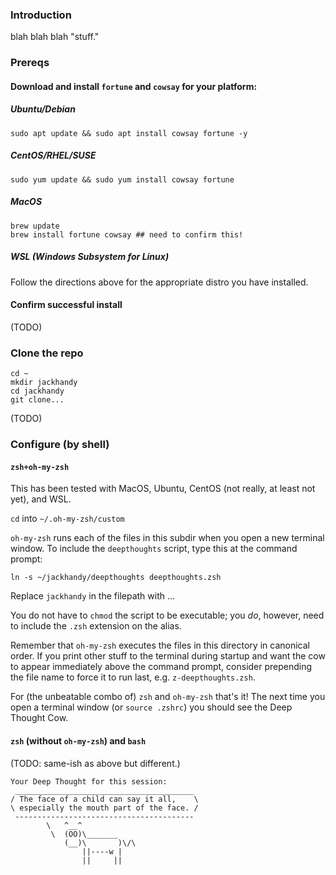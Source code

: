 ### Introduction
blah blah blah "stuff."

### Prereqs
#### Download and install `fortune` and `cowsay` for your platform:
##### Ubuntu/Debian
```shell
sudo apt update && sudo apt install cowsay fortune -y
```
##### CentOS/RHEL/SUSE
```shell
sudo yum update && sudo yum install cowsay fortune
```
##### MacOS
```shell
brew update
brew install fortune cowsay ## need to confirm this!
```
##### WSL (Windows Subsystem for Linux)
Follow the directions above for the appropriate distro you have installed.

#### Confirm successful install
(TODO)

### Clone the repo
```shell
cd ~
mkdir jackhandy
cd jackhandy
git clone...
```

(TODO)

### Configure (by **shell**)

#### `zsh+oh-my-zsh`
This has been tested with MacOS, Ubuntu, CentOS (not really, at least not yet), and WSL.

`cd` into `~/.oh-my-zsh/custom`

`oh-my-zsh` runs each of the files in this subdir when you open a new terminal window. To include the `deepthoughts` script, type this at the command prompt:

```shell
ln -s ~/jackhandy/deepthoughts deepthoughts.zsh
```
Replace `jackhandy` in the filepath with ...

You do not have to `chmod` the script to be executable; you _do_, however, need to include the `.zsh` extension on the alias.

Remember that `oh-my-zsh` executes the files in this directory in canonical order. If you print other stuff to the terminal during startup and want the cow to appear immediately above the command prompt, consider prepending the file name to force it to run last, e.g. `z-deepthoughts.zsh`.

For (the unbeatable combo of) `zsh` and `oh-my-zsh` that's it! The next time you open a terminal window (or `source .zshrc`) you should see the Deep Thought Cow.

#### `zsh` (without `oh-my-zsh`) and `bash`
(TODO: same-ish as above but different.)

```
Your Deep Thought for this session:
 ________________________________________
/ The face of a child can say it all,    \
\ especially the mouth part of the face. /
 ----------------------------------------
        \   ^__^
         \  (OO)\_______
            (__)\       )\/\
                ||----w |
                ||     ||
```